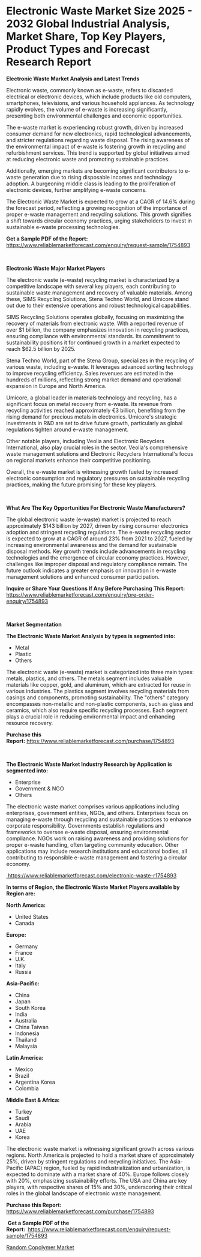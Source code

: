 <p><h1>Electronic Waste Market Size 2025 - 2032 Global Industrial Analysis, Market Share, Top Key Players, Product Types and Forecast Research Report</h1></p><p><strong>Electronic Waste Market Analysis and Latest Trends</strong></p>
<p><p>Electronic waste, commonly known as e-waste, refers to discarded electrical or electronic devices, which include products like old computers, smartphones, televisions, and various household appliances. As technology rapidly evolves, the volume of e-waste is increasing significantly, presenting both environmental challenges and economic opportunities.</p><p>The e-waste market is experiencing robust growth, driven by increased consumer demand for new electronics, rapid technological advancements, and stricter regulations regarding waste disposal. The rising awareness of the environmental impact of e-waste is fostering growth in recycling and refurbishment services. This trend is supported by global initiatives aimed at reducing electronic waste and promoting sustainable practices.</p><p>Additionally, emerging markets are becoming significant contributors to e-waste generation due to rising disposable incomes and technology adoption. A burgeoning middle class is leading to the proliferation of electronic devices, further amplifying e-waste concerns. </p><p>The Electronic Waste Market is expected to grow at a CAGR of 14.6% during the forecast period, reflecting a growing recognition of the importance of proper e-waste management and recycling solutions. This growth signifies a shift towards circular economy practices, urging stakeholders to invest in sustainable e-waste processing technologies.</p></p>
<p><strong>Get a Sample PDF of the Report:&nbsp;</strong> <a href="https://www.reliablemarketforecast.com/enquiry/request-sample/1754893?utm_campaign=2750&utm_medium=2&utm_source=Github&utm_content=ia&utm_term=01042025&utm_id=electronic-waste">https://www.reliablemarketforecast.com/enquiry/request-sample/1754893</a></p>
<p>&nbsp;</p>
<p><strong>Electronic Waste Major Market Players</strong></p>
<p><p>The electronic waste (e-waste) recycling market is characterized by a competitive landscape with several key players, each contributing to sustainable waste management and recovery of valuable materials. Among these, SIMS Recycling Solutions, Stena Techno World, and Umicore stand out due to their extensive operations and robust technological capabilities.</p><p>SIMS Recycling Solutions operates globally, focusing on maximizing the recovery of materials from electronic waste. With a reported revenue of over $1 billion, the company emphasizes innovation in recycling practices, ensuring compliance with environmental standards. Its commitment to sustainability positions it for continued growth in a market expected to reach $62.5 billion by 2025.</p><p>Stena Techno World, part of the Stena Group, specializes in the recycling of various waste, including e-waste. It leverages advanced sorting technology to improve recycling efficiency. Sales revenues are estimated in the hundreds of millions, reflecting strong market demand and operational expansion in Europe and North America.</p><p>Umicore, a global leader in materials technology and recycling, has a significant focus on metal recovery from e-waste. Its revenue from recycling activities reached approximately €3 billion, benefiting from the rising demand for precious metals in electronics. Umicore's strategic investments in R&D are set to drive future growth, particularly as global regulations tighten around e-waste management.</p><p>Other notable players, including Veolia and Electronic Recyclers International, also play crucial roles in the sector. Veolia's comprehensive waste management solutions and Electronic Recyclers International's focus on regional markets enhance their competitive positioning.</p><p>Overall, the e-waste market is witnessing growth fueled by increased electronic consumption and regulatory pressures on sustainable recycling practices, making the future promising for these key players.</p></p>
<p>&nbsp;</p>
<p><strong>What Are The Key Opportunities For Electronic Waste Manufacturers?</strong></p>
<p><p>The global electronic waste (e-waste) market is projected to reach approximately $143 billion by 2027, driven by rising consumer electronics adoption and stringent recycling regulations. The e-waste recycling sector is expected to grow at a CAGR of around 23% from 2021 to 2027, fueled by increasing environmental awareness and the demand for sustainable disposal methods. Key growth trends include advancements in recycling technologies and the emergence of circular economy practices. However, challenges like improper disposal and regulatory compliance remain. The future outlook indicates a greater emphasis on innovation in e-waste management solutions and enhanced consumer participation.</p></p>
<p><strong>Inquire or Share Your Questions If Any Before Purchasing This Report:</strong> <a href="https://www.reliablemarketforecast.com/enquiry/pre-order-enquiry/1754893?utm_campaign=2750&utm_medium=2&utm_source=Github&utm_content=ia&utm_term=01042025&utm_id=electronic-waste">https://www.reliablemarketforecast.com/enquiry/pre-order-enquiry/1754893</a></p>
<p>&nbsp;</p>
<p><strong>Market Segmentation</strong></p>
<p><strong>The Electronic Waste Market Analysis by types is segmented into:</strong></p>
<p><ul><li>Metal</li><li>Plastic</li><li>Others</li></ul></p>
<p><p>The electronic waste (e-waste) market is categorized into three main types: metals, plastics, and others. The metals segment includes valuable materials like copper, gold, and aluminum, which are extracted for reuse in various industries. The plastics segment involves recycling materials from casings and components, promoting sustainability. The "others" category encompasses non-metallic and non-plastic components, such as glass and ceramics, which also require specific recycling processes. Each segment plays a crucial role in reducing environmental impact and enhancing resource recovery.</p></p>
<p><strong>Purchase this Report:&nbsp;</strong><a href="https://www.reliablemarketforecast.com/purchase/1754893?utm_campaign=2750&utm_medium=2&utm_source=Github&utm_content=ia&utm_term=01042025&utm_id=electronic-waste">https://www.reliablemarketforecast.com/purchase/1754893</a></p>
<p>&nbsp;</p>
<p><strong>The Electronic Waste Market Industry Research by Application is segmented into:</strong></p>
<p><ul><li>Enterprise</li><li>Government & NGO</li><li>Others</li></ul></p>
<p><p>The electronic waste market comprises various applications including enterprises, government entities, NGOs, and others. Enterprises focus on managing e-waste through recycling and sustainable practices to enhance corporate responsibility. Governments establish regulations and frameworks to oversee e-waste disposal, ensuring environmental compliance. NGOs work on raising awareness and providing solutions for proper e-waste handling, often targeting community education. Other applications may include research institutions and educational bodies, all contributing to responsible e-waste management and fostering a circular economy.</p></p>
<p><a href="https://www.reliablemarketforecast.com/electronic-waste-r1754893?utm_campaign=2750&utm_medium=2&utm_source=Github&utm_content=ia&utm_term=01042025&utm_id=electronic-waste">&nbsp;https://www.reliablemarketforecast.com/electronic-waste-r1754893</a></p>
<p><strong>In terms of Region, the Electronic Waste Market Players available by Region are:</strong></p>
<p>
    <p> <strong> North America: </strong>
        <ul>
            <li>United States</li>
            <li>Canada</li>
        </ul>
        </p> 
    <p> <strong> Europe: </strong>
        <ul>
            <li>Germany</li>
            <li>France</li>
            <li>U.K.</li>
            <li>Italy</li>
            <li>Russia</li>
        </ul>
        </p> 
    <p> <strong> Asia-Pacific: </strong>
        <ul>
            <li>China</li>
            <li>Japan</li>
            <li>South Korea</li>
            <li>India</li>
            <li>Australia</li>
            <li>China Taiwan</li>
            <li>Indonesia</li>
            <li>Thailand</li>
            <li>Malaysia</li>
        </ul>
        </p> 
    <p> <strong> Latin America: </strong>
        <ul>
            <li>Mexico</li>
            <li>Brazil</li>
            <li>Argentina Korea</li>
            <li>Colombia</li>
        </ul>
        </p> 
    <p> <strong> Middle East & Africa: </strong>
        <ul>
            <li>Turkey</li>
            <li>Saudi</li>
            <li>Arabia</li>
            <li>UAE</li>
            <li>Korea</li>
        </ul>
    </p>
    </p>
<p><p>The electronic waste market is witnessing significant growth across various regions. North America is projected to hold a market share of approximately 25%, driven by stringent regulations and recycling initiatives. The Asia-Pacific (APAC) region, fueled by rapid industrialization and urbanization, is expected to dominate with a market share of 40%. Europe follows closely with 20%, emphasizing sustainability efforts. The USA and China are key players, with respective shares of 15% and 30%, underscoring their critical roles in the global landscape of electronic waste management.</p></p>
<p><strong>Purchase this Report: </strong><a href="https://www.reliablemarketforecast.com/purchase/1754893?utm_campaign=2750&utm_medium=2&utm_source=Github&utm_content=ia&utm_term=01042025&utm_id=electronic-waste">https://www.reliablemarketforecast.com/purchase/1754893</a></p>
<p>&nbsp;<strong>Get a Sample PDF of the Report:&nbsp;&nbsp;</strong><a href="https://www.reliablemarketforecast.com/enquiry/request-sample/1754893?utm_campaign=2750&utm_medium=2&utm_source=Github&utm_content=ia&utm_term=01042025&utm_id=electronic-waste">https://www.reliablemarketforecast.com/enquiry/request-sample/1754893</a></p>
<p><strong></strong></p>
<p><p><a href="https://github.com/raffadongraffadong/Market-Research-Report-List-1/blob/main/random-copolymer-market.md?utm_campaign=2750&utm_medium=2&utm_source=Github&utm_content=ia&utm_term=01042025&utm_id=electronic-waste">Random Copolymer Market</a></p></p>